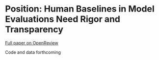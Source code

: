 # Position: Human Baselines in Model Evaluations Need Rigor and Transparency

[Full paper on OpenReview](https://openreview.net/forum?id=VbG9sIsn4F)

Code and data forthcoming 
